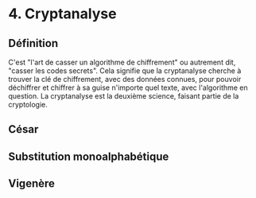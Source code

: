 # 4. Cryptanalyse

## Définition

C'est "l'art de casser un algorithme de chiffrement" ou autrement dit, "casser les codes secrets". Cela signifie que la cryptanalyse cherche à trouver la clé de chiffrement, avec des données connues, pour pouvoir déchiffrer et chiffrer à sa guise n'importe quel texte, avec l'algorithme en question. La cryptanalyse est la deuxième science, faisant partie de la cryptologie.

## César

## Substitution monoalphabétique

## Vigenère

